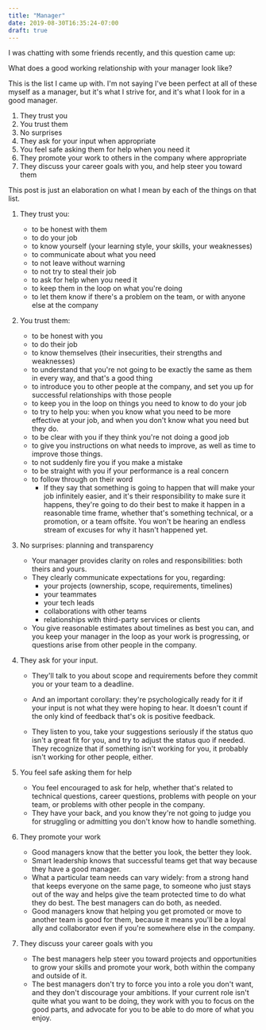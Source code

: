 ```yaml
---
title: "Manager"
date: 2019-08-30T16:35:24-07:00
draft: true
---
```


I was chatting with some friends recently, and this question came up:

What does a good working relationship with your manager look like?

This is the list I came up with. I'm not saying I've been perfect at all of these myself as a manager, 
but it's what I strive for, and it's what I look for in a good manager. 

1. They trust you
2. You trust them
3. No surprises
4. They ask for your input when appropriate
5. You feel safe asking them for help when you need it
6. They promote your work to others in the company where appropriate
7. They discuss your career goals with you, and help steer you toward them

This post is just an elaboration on what I mean by each of the things on that list. 

1. They trust you: 
    - to be honest with them
    - to do your job
    - to know yourself (your learning style, your skills, your weaknesses)
    - to communicate about what you need
    - to not leave without warning
    - to not try to steal their job
    - to ask for help when you need it
    - to keep them in the loop on what you're doing
    - to let them know if there's a problem on the team, or with anyone else at the company

2. You trust them: 
    - to be honest with you
    - to do their job
    - to know themselves (their insecurities, their strengths and weaknesses)
    - to understand that you're not going to be exactly the same as them in every way, and that's a good thing
    - to introduce you to other people at the company, and set you up for successful relationships with those people
    - to keep you in the loop on things you need to know to do your job 
    - to try to help you: when you know what you need to be more effective at your job, and when you don't know what you need but they do. 
    - to be clear with you if they think you're not doing a good job
    - to give you instructions on what needs to improve, as well as time to improve those things. 
    - to not suddenly fire you if you make a mistake
    - to be straight with you if your performance is a real concern
    - to follow through on their word
        - If they say that something is going to happen that will make your job infinitely easier, 
and it's their responsibility to make sure it happens, they're going to do their best to make it happen in a reasonable time frame, 
whether that's something technical, or a promotion, or a team offsite. You won't be hearing an endless stream of excuses for why it hasn't happened yet. 

3. No surprises: planning and transparency

    - Your manager provides clarity on roles and responsibilities: both theirs and yours.  
    - They clearly communicate expectations for you, regarding: 
        - your projects (ownership, scope, requirements, timelines)
        - your teammates
        - your tech leads
        - collaborations with other teams
        - relationships with third-party services or clients 
    - You give reasonable estimates about timelines as best you can, and you keep your manager in the loop as your work is 
    progressing, or questions arise from other people in the company. 
    
4. They ask for your input. 

    - They'll talk to you about scope and requirements before they commit you or your team to a deadline. 

    - And an important corollary: they're psychologically ready for it if your input is not what they were hoping to hear. It doesn't count if the only kind of feedback that's ok is positive feedback. 

    - They listen to you, take your suggestions seriously if the status quo isn't a great fit for you, 
    and try to adjust the status quo if needed. They recognize that if something isn't working for you, 
    it probably isn't working for other people, either.  

5. You feel safe asking them for help
    - You feel encouraged to ask for help, whether that's related to technical questions, 
    career questions, problems with people on your team, or problems with other people in the company. 
    - They have your back, and you know they're not going to judge you for struggling or admitting you don't know how to handle something. 

6. They promote your work 
    - Good managers know that the better you look, the better they look. 
    - Smart leadership knows that successful teams get that way because they have a good manager. 
    - What a particular team needs can vary widely: from a strong hand that keeps everyone on the same page, 
    to someone who just stays out of the way and helps give the team protected time to do what they do best. The best managers can do both, as needed. 
    - Good managers know that helping you get promoted or move to another team is good for them, 
    because it means you'll be a loyal ally and collaborator even if you're somewhere else in the company. 

7. They discuss your career goals with you
    - The best managers help steer you toward projects and opportunities to grow your skills and promote your work, 
    both within the company and outside of it. 
    - The best managers don't try to force you into a role you don't want, 
    and they don't discourage your ambitions. If your current role isn't quite what you want to be doing, 
    they work with you to focus on the good parts, and advocate for you to be able to do more of what you enjoy. 
